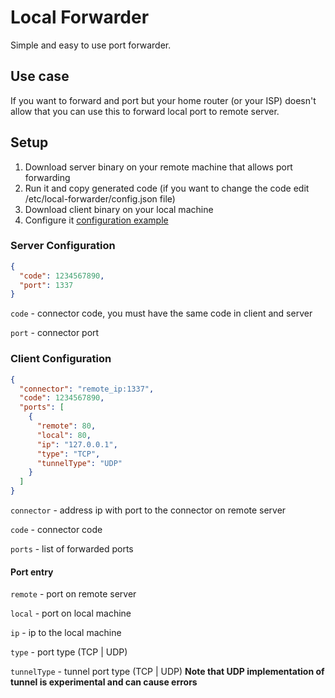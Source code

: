 # Local Forwarder
Simple and easy to use port forwarder.

## Use case
If you want to forward and port but your home router (or your ISP) 
doesn't allow that you can use this to forward local port to remote server.

## Setup
1. Download server binary on your remote machine that allows port forwarding
2. Run it and copy generated code (if you want to change the code edit /etc/local-forwarder/config.json file)
3. Download client binary on your local machine
4. Configure it [configuration example](#client-configuration)

### Server Configuration
```json
{
  "code": 1234567890,
  "port": 1337
}
```

`code` - connector code, you must have the same code in client and server

`port` - connector port


### Client Configuration
```json
{
  "connector": "remote_ip:1337",
  "code": 1234567890,
  "ports": [
    {
      "remote": 80,
      "local": 80,
      "ip": "127.0.0.1",
      "type": "TCP",
      "tunnelType": "UDP"
    }
  ]
}
```

`connector` - address ip with port to the connector on remote server

`code` - connector code

`ports` - list of forwarded ports

#### Port entry
`remote` - port on remote server

`local` - port on local machine

`ip` - ip to the local machine

`type` - port type (TCP | UDP)

`tunnelType` - tunnel port type (TCP | UDP) **Note that UDP implementation of tunnel is experimental and can cause errors**
